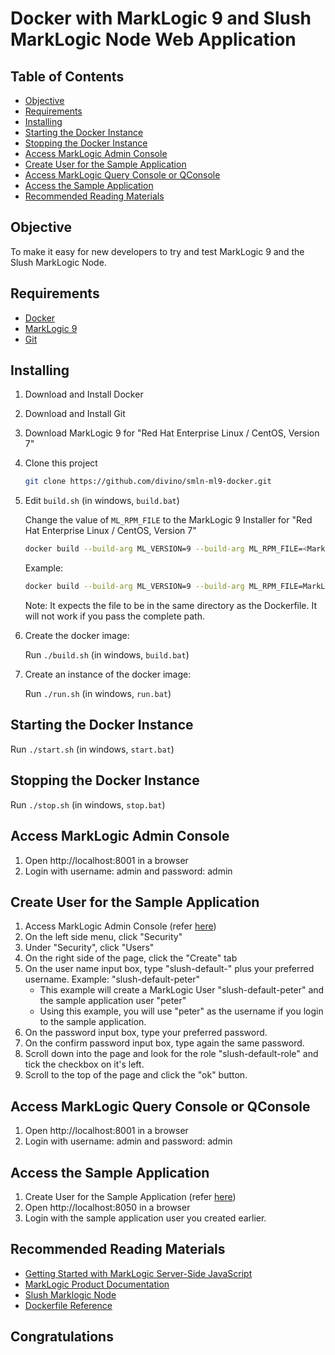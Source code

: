 # Docker with MarkLogic 9 and Slush MarkLogic Node Web Application

## Table of Contents

 - [Objective](#objective)
 - [Requirements](#requirements)
 - [Installing](#installing)
 - [Starting the Docker Instance](#starting-the-docker-instance)
 - [Stopping the Docker Instance](#stopping-the-docker-instance)
 - [Access MarkLogic Admin Console](#access-marklogic-admin-console)
 - [Create User for the Sample Application](#create-user-for-the-sample-application)
 - [Access MarkLogic Query Console or QConsole](#access-marklogic-query-console-or-qconsole)
 - [Access the Sample Application](#access-the-sample-application)
 - [Recommended Reading Materials](#recommended-reading-materials)

## Objective

To make it easy for new developers to try and test MarkLogic 9 and the Slush MarkLogic Node.

## Requirements

* [Docker](https://www.docker.com/community-edition)
* [MarkLogic 9](https://developer.marklogic.com/products)
* [Git](https://git-scm.com/downloads)

## Installing

1. Download and Install Docker
1. Download and Install Git
1. Download MarkLogic 9 for "Red Hat Enterprise Linux / CentOS, Version 7"
1. Clone this project
 
   ```bash
   git clone https://github.com/divino/smln-ml9-docker.git 
   ```  
 
1. Edit `build.sh` (in windows, `build.bat`)
   
   Change the value of `ML_RPM_FILE` to the MarkLogic 9 Installer for "Red Hat Enterprise Linux / CentOS, Version 7"
   ```bash
   docker build --build-arg ML_VERSION=9 --build-arg ML_RPM_FILE=<MarkLogic-Installer-Filename> --build-arg ML_ADMIN_USER=admin --build-arg ML_ADMIN_PASSWORD=admin --rm=true -t marklogic9 . 

   ```

   Example:
   ```bash
   docker build --build-arg ML_VERSION=9 --build-arg ML_RPM_FILE=MarkLogic-9.0-1.1.x86_64.rpm --build-arg ML_ADMIN_USER=admin --build-arg ML_ADMIN_PASSWORD=admin --rm=true -t marklogic9 . 

   ```
   
   Note:
   It expects the file to be in the same directory as the Dockerfile. It will not work if you pass the complete path.

1. Create the docker image:

   Run `./build.sh` (in windows, `build.bat`)   
   
1. Create an instance of the docker image:
   
   Run `./run.sh` (in windows, `run.bat`)   

## Starting the Docker Instance

   Run `./start.sh` (in windows, `start.bat`)

## Stopping the Docker Instance

   Run `./stop.sh` (in windows, `stop.bat`)
   
## Access MarkLogic Admin Console
   
1. Open http://localhost:8001 in a browser
1. Login with username: admin and password: admin
   
## Create User for the Sample Application   

1. Access MarkLogic Admin Console (refer [here](#access-markLogic-admin-console))
1. On the left side menu, click "Security"
1. Under "Security", click "Users"
1. On the right side of the page, click the "Create" tab
1. On the user name input box, type "slush-default-" plus your preferred username.
   Example: "slush-default-peter"
   * This example will create a MarkLogic User "slush-default-peter" and the sample application user "peter"
   * Using this example, you will use "peter" as the username if you login to the sample application.
1. On the password input box, type your preferred password.
1. On the confirm password input box, type again the same password.
1. Scroll down into the page and look for the role "slush-default-role" and tick the checkbox on it's left.   
1. Scroll to the top of the page and click the "ok" button.

## Access MarkLogic Query Console or QConsole   

1. Open http://localhost:8001 in a browser
1. Login with username: admin and password: admin

## Access the Sample Application

1. Create User for the Sample Application (refer [here](#create-user-for-the-sample-application))
1. Open http://localhost:8050 in a browser
1. Login with the sample application user you created earlier.

## Recommended Reading Materials

- [Getting Started with MarkLogic Server-Side JavaScript](https://docs.marklogic.com/guide/getting-started/javascript)
- [MarkLogic Product Documentation](https://docs.marklogic.com/)
- [Slush Marklogic Node](https://github.com/marklogic-community/slush-marklogic-node)
- [Dockerfile Reference](https://docs.docker.com/engine/reference/builder/)

## Congratulations
